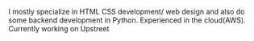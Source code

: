 I mostly specialize in HTML CSS development/ web design and also do some backend development in Python. Experienced in the cloud(AWS). Currently working on Upstreet
